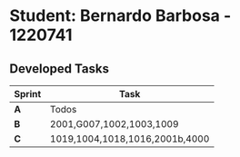 # Student: Bernardo Barbosa - 1220741

## Developed Tasks

| Sprint | Task                           |
|--------|--------------------------------|
| **A**  | Todos                          |
| **B**  | 2001,G007,1002,1003,1009       |
| **C**  | 1019,1004,1018,1016,2001b,4000 |
